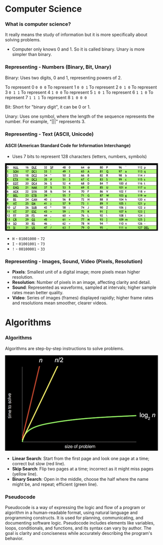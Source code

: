 # Computer Science

### What is computer science?

It really means the study of information but it is more specifically about solving problems.

- Computer only knows 0 and 1. So it is called binary. Unary is more simpler than binary.

### Representing - Numbers (Binary, Bit, Unary)

Binary: Uses two digits, 0 and 1, representing powers of 2.

To represent 0
`0 0 0`
To represent 1
`0 0 1`
To represent 2
`0 1 0`
To represent 3
`0 1 1`
To represent 4
`1 0 0`
To represent 5
`1 0 1`
To represent 6
`1 1 0`
To represent 7
`1 1 1`
To represent 8
`1 0 0 0`

Bit: Short for "binary digit", it can be 0 or 1.

Unary: Uses one symbol, where the length of the sequence represents the number. For example, "|||" represents 3.

### Representing - Text (ASCII, Unicode)

#### ASCII (American Standard Code for Information Interchange)

- Uses 7 bits to represent 128 characters (letters, numbers, symbols)

![text](image/image.png)

- `H` - `01001000` - `72`
- `I` - `01001001` - `73`
- `!` - `00100001` - `33`

### Representing - Images, Sound, Video (Pixels, Resolution)

- **Pixels**: Smallest unit of a digital image; more pixels mean higher resolution.
- **Resolution**: Number of pixels in an image, affecting clarity and detail.
- **Sound**: Represented as waveforms, sampled at intervals; higher sample rates mean better quality.
- **Video**: Series of images (frames) displayed rapidly; higher frame rates and resolutions mean smoother, clearer videos.

# Algorithms

### Algorithms

Algorithms are step-by-step instructions to solve problems.

![text](image/img2.png)

- **Linear Search**: Start from the first page and look one page at a time; correct but slow (red line).
- **Skip Search**: Flip two pages at a time; incorrect as it might miss pages (yellow line).
- **Binary Search**: Open in the middle, choose the half where the name might be, and repeat; efficient (green line).

### Pseudocode

Pseudocode is a way of expressing the logic and flow of a program or algorithm in a human-readable format, using natural language and programming constructs. It is used for planning, communicating, and documenting software logic. Pseudocode includes elements like variables, loops, conditionals, and functions, and its syntax can vary by author. The goal is clarity and conciseness while accurately describing the program's behavior.
